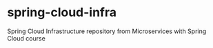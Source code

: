# spring-cloud-infra
Spring Cloud Infrastructure repository from Microservices with Spring Cloud course
